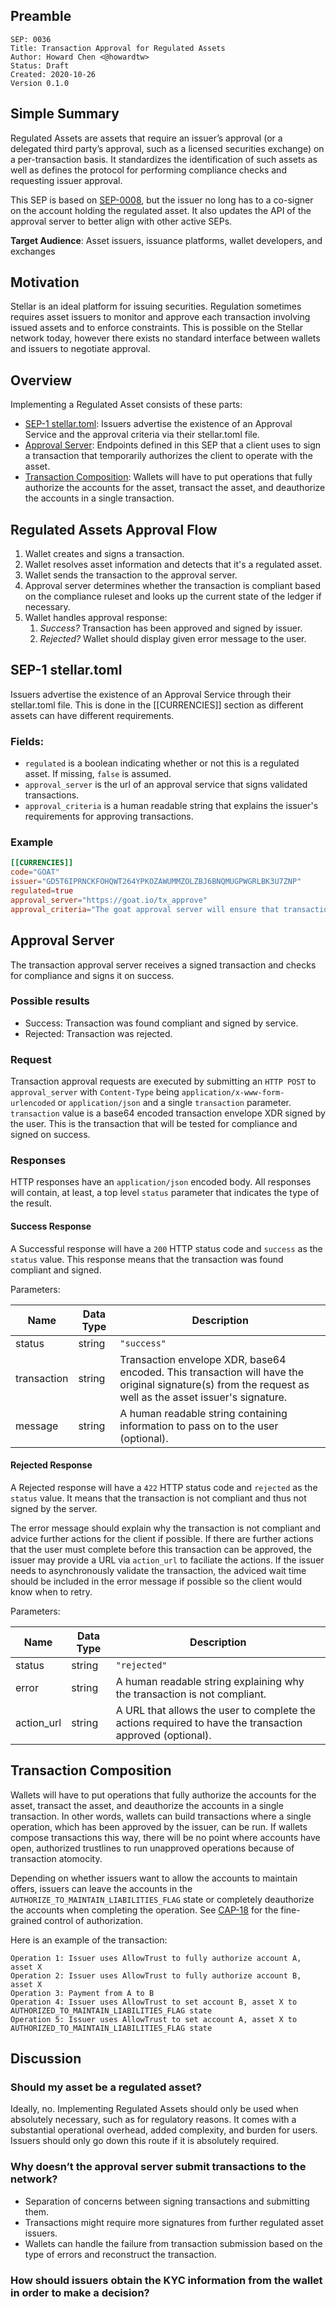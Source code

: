 ## Preamble

```
SEP: 0036
Title: Transaction Approval for Regulated Assets
Author: Howard Chen <@howardtw>
Status: Draft
Created: 2020-10-26
Version 0.1.0
```

## Simple Summary

Regulated Assets are assets that require an issuer’s approval (or a delegated third party’s approval, such as a licensed securities exchange) on a per-transaction basis. It standardizes the identification of such assets as well as defines the protocol for performing compliance checks and requesting issuer approval.

This SEP is based on [SEP-0008](sep-0008.md), but the issuer no long has to a co-signer on the account holding the regulated asset. It also updates the API of the approval server to better align with other active SEPs.

**Target Audience**: Asset issuers, issuance platforms, wallet developers, and exchanges

## Motivation

Stellar is an ideal platform for issuing securities. Regulation sometimes requires asset issuers to monitor and approve each transaction involving issued assets and to enforce constraints. This is possible on the Stellar network today, however there exists no standard interface between wallets and issuers to negotiate approval.

## Overview

Implementing a Regulated Asset consists of these parts:
- [SEP-1 stellar.toml]: Issuers advertise the existence of an Approval Service and the approval criteria via their stellar.toml file.
- [Approval Server]: Endpoints defined in this SEP that a client uses to sign a transaction that temporarily authorizes the client to operate with the asset.
- [Transaction Composition]: Wallets will have to put operations that fully authorize the accounts for the asset, transact the asset, and deauthorize the accounts in a single transaction.

## Regulated Assets Approval Flow

1. Wallet creates and signs a transaction.
2. Wallet resolves asset information and detects that it's a regulated asset.
3. Wallet sends the transaction to the approval server.
4. Approval server determines whether the transaction is compliant based on the compliance ruleset and looks up the current state of the ledger if necessary.
5. Wallet handles approval response:
    1. *Success?* Transaction has been approved and signed by issuer.
    2. *Rejected?* Wallet should display given error message to the user.

## SEP-1 stellar.toml

Issuers advertise the existence of an Approval Service through their stellar.toml file. This is done in the [[CURRENCIES]] section as different assets can have different requirements.

### Fields:

- `regulated` is a boolean indicating whether or not this is a regulated asset. If missing, `false` is assumed.
- `approval_server` is the url of an approval service that signs validated transactions.
- `approval_criteria` is a human readable string that explains the issuer's requirements for approving transactions.

### Example

```toml
[[CURRENCIES]]
code="GOAT"
issuer="GD5T6IPRNCKFOHQWT264YPKOZAWUMMZOLZBJ6BNQMUGPWGRLBK3U7ZNP"
regulated=true
approval_server="https://goat.io/tx_approve"
approval_criteria="The goat approval server will ensure that transactions are compliant with NFO regulation"
```

## Approval Server

The transaction approval server receives a signed transaction and checks for compliance and signs it on success.

### Possible results
- Success: Transaction was found compliant and signed by service.
- Rejected: Transaction was rejected.

### Request

Transaction approval requests are executed by submitting an `HTTP POST` to `approval_server` with `Content-Type` being `application/x-www-form-urlencoded` or `application/json` and a single `transaction` parameter. `transaction` value is a base64 encoded transaction envelope XDR signed by the user. This is the transaction that will be tested for compliance and signed on success.

### Responses

HTTP responses have an `application/json` encoded body. All responses will contain, at least, a top level `status` parameter that indicates the type of the result.

#### Success Response

A Successful response will have a `200` HTTP status code and `success` as the `status` value. This response means that the transaction was found compliant and signed.

Parameters:

Name | Data Type | Description
-----|-----------|------------
status|string|`"success"`
transaction|string|Transaction envelope XDR, base64 encoded. This transaction will have the original signature(s) from the request as well as the asset issuer's signature.
message|string|A human readable string containing information to pass on to the user (optional).

#### Rejected Response

A Rejected response will have a `422` HTTP status code and `rejected` as the `status` value. It means that the transaction is not compliant and thus not signed by the server.

The error message should explain why the transaction is not compliant and advice further actions for the client if possible. If there are further actions that the user must complete before this transaction can be approved, the issuer may provide a URL via `action_url` to faciliate the actions. If the issuer needs to asynchronously validate the transaction, the adviced wait time should be included in the error message if possible so the client would know when to retry.

Parameters:

Name | Data Type | Description
-----|-----------|------------
status|string|`"rejected"`
error|string|A human readable string explaining why the transaction is not compliant.
action_url|string|A URL that allows the user to complete the actions required to have the transaction approved (optional).

## Transaction Composition

Wallets will have to put operations that fully authorize the accounts for the asset, transact the asset, and deauthorize the accounts in a single transaction. In other words, wallets can build transactions where a single operation, which has been approved by the issuer, can be run. If wallets compose transactions this way, there will be no point where accounts have open, authorized trustlines to run unapproved operations because of transaction atomocity.

Depending on whether issuers want to allow the accounts to maintain offers, issuers can leave the accounts in the `AUTHORIZE_TO_MAINTAIN_LIABILITIES_FLAG` state or completely deauthorize the accounts when completing the operation. See [CAP-18] for the fine-grained control of authorization.

Here is an example of the transaction:

```
Operation 1: Issuer uses AllowTrust to fully authorize account A, asset X
Operation 2: Issuer uses AllowTrust to fully authorize account B, asset X
Operation 3: Payment from A to B
Operation 4: Issuer uses AllowTrust to set account B, asset X to AUTHORIZED_TO_MAINTAIN_LIABILITIES_FLAG state
Operation 5: Issuer uses AllowTrust to set account A, asset X to AUTHORIZED_TO_MAINTAIN_LIABILITIES_FLAG state
```

## Discussion

### Should my asset be a regulated asset?

Ideally, no. Implementing Regulated Assets should only be used when absolutely necessary, such as for regulatory reasons. It comes with a substantial operational overhead, added complexity, and burden for users. Issuers should only go down this route if it is absolutely required.

### Why doesn’t the approval server submit transactions to the network?

- Separation of concerns between signing transactions and submitting them.
- Transactions might require more signatures from further regulated asset issuers.
- Wallets can handle the failure from transaction submission based on the type of errors and reconstruct the transaction.

### How should issuers obtain the KYC information from the wallet in order to make a decision?

[SEP-1 stellar.toml]: #sep-1-stellartoml
[Approval Server]: #approval-server
[Transaction Composition]: #transaction-composition
[CAP-18]: https://github.com/stellar/stellar-protocol/blob/master/core/cap-0018.md
